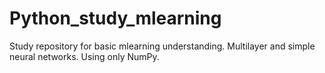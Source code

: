 # Python_study_mlearning
Study repository for basic mlearning understanding.
Multilayer and simple neural networks.
Using only NumPy.
